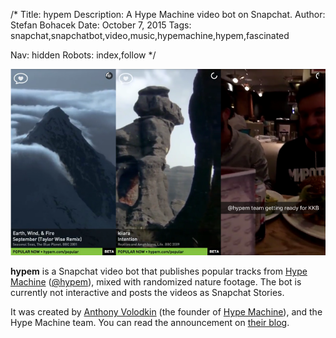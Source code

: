 /*
Title: hypem
Description: A Hype Machine video bot on Snapchat.
Author: Stefan Bohacek
Date: October 7, 2015
Tags: snapchat,snapchatbot,video,music,hypemachine,hypem,fascinated

Nav: hidden
Robots: index,follow
*/

![](/content/bots/snapchat-bots/images/hypem.png)

**hypem** is a Snapchat video bot that publishes popular tracks from [Hype Machine](http://hypem.com/) ([@hypem](https://twitter.com/hypem)), mixed with randomized nature footage. The bot is currently not interactive and posts the videos as Snapchat Stories.

It was created by [Anthony Volodkin](https://twitter.com/fascinated) (the founder of [Hype Machine](http://hypem.com/)), and the Hype Machine team. You can read the announcement on [their blog](http://blog.hypem.com/2015/05/hype-machine-on-snapchat/).

